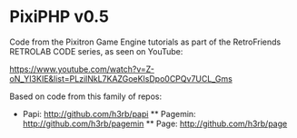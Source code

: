 # PixiPHP v0.5

Code from the Pixitron Game Engine tutorials as part of the
RetroFriends RETROLAB CODE series, as seen on YouTube:

https://www.youtube.com/watch?v=Z-oN_YI3KIE&list=PLzilNkL7KAZGoeKIsDpo0CPQv7UCL_Gms

Based on code from this family of repos:

* Papi: http://github.com/h3rb/papi
** Pagemin: http://github.com/h3rb/pagemin
** Page: http://github.com/h3rb/page

